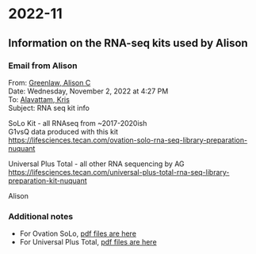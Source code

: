 
# 2022-11
## Information on the RNA-seq kits used by Alison
### Email from Alison
From: [Greenlaw, Alison C](agreenla@fredhutch.org)  
Date: Wednesday, November 2, 2022 at 4:27 PM  
To: [Alavattam, Kris](kalavatt@fredhutch.org)  
Subject: RNA seq kit info

SoLo Kit - all RNAseq from ~2017-2020ish  
G1vsQ data produced with this kit  
https://lifesciences.tecan.com/ovation-solo-rna-seq-library-preparation-nuquant
 
Universal Plus Total - all other RNA sequencing by AG  
https://lifesciences.tecan.com/universal-plus-total-rna-seq-library-preparation-kit-nuquant

Alison 

### Additional notes
- For Ovation SoLo, [pdf files are here](https://lifesciences.tecan.com/ovation-solo-rna-seq-library-preparation-nuquant?p=tab--5)
- For Universal Plus Total, [pdf files are here](https://lifesciences.tecan.com/universal-plus-total-rna-seq-library-preparation-kit-nuquant?p=tab--5)
